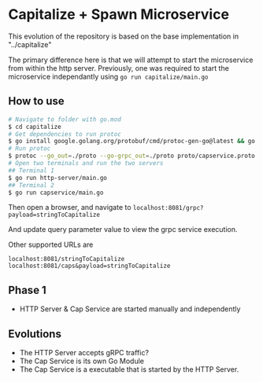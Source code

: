 # Capitalize + Spawn Microservice

This evolution of the repository is based on the base implementation in "../capitalize"

The primary difference here is that we will attempt to start the microservice from within the http server.
Previously, one was required to start the microservice independantly using `go run capitalize/main.go`


## How to use

```bash
# Navigate to folder with go.mod
$ cd capitalize
# Get dependencies to run protoc
$ go install google.golang.org/protobuf/cmd/protoc-gen-go@latest && go install google.golang.org/grpc/cmd/protoc-gen-go-grpc@latest
# Run protoc
$ protoc --go_out=./proto --go-grpc_out=./proto proto/capservice.proto
# Open two terminals and run the two servers
## Terminal 1
$ go run http-server/main.go
## Terminal 2
$ go run capservice/main.go
```

Then open a browser, and navigate to `localhost:8081/grpc?payload=stringToCapitalize`

And update query parameter value to view the grpc service execution.

Other supported URLs are

`localhost:8081/stringToCapitalize`
`localhost:8081/caps&payload=stringToCapitalize`



## Phase 1

* HTTP Server & Cap Service are started manually and independently


## Evolutions

* The HTTP Server accepts gRPC traffic?
* The Cap Service is its own Go Module
* The Cap Service is a executable that is started by the HTTP Server.



